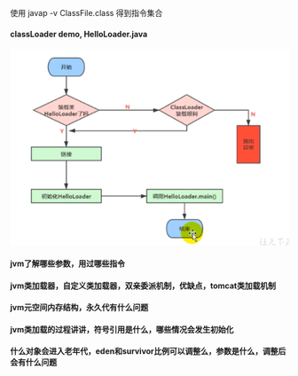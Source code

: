
使用 javap -v ClassFile.class 得到指令集合


#### classLoader demo, HelloLoader.java
![img.png](img.png)

#### jvm了解哪些参数，用过哪些指令

#### jvm类加载器，自定义类加载器，双亲委派机制，优缺点，tomcat类加载机制

#### jvm元空间内存结构，永久代有什么问题


#### jvm类加载的过程讲讲，符号引用是什么，哪些情况会发生初始化

#### 什么对象会进入老年代，eden和survivor比例可以调整么，参数是什么，调整后会有什么问题
